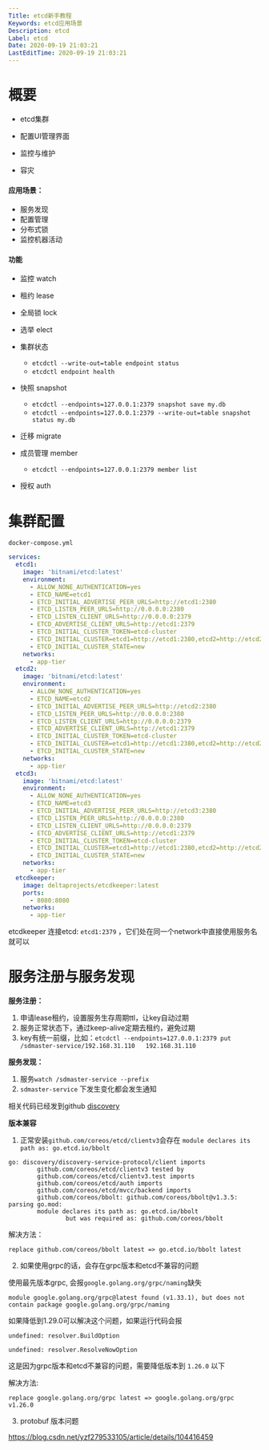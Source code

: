 ```yaml
---
Title: etcd新手教程
Keywords: etcd应用场景
Description: etcd
Label: etcd
Date: 2020-09-19 21:03:21
LastEditTime: 2020-09-19 21:03:21
---
```


# 概要

- etcd集群

- 配置UI管理界面

- 监控与维护

- 容灾

#### 应用场景：

- 服务发现
- 配置管理
- 分布式锁
- 监控机器活动

#### 功能

- 监控 watch
- 租约 lease
- 全局锁 lock
- 选举 elect
- 集群状态 
  - `etcdctl --write-out=table endpoint status`
  - `etcdctl endpoint health`
- 快照 snapshot
  - `etcdctl --endpoints=127.0.0.1:2379 snapshot save my.db`
  - `etcdctl --endpoints=127.0.0.1:2379 --write-out=table snapshot status my.db`
- 迁移 migrate
- 成员管理 member
  - `etcdctl --endpoints=127.0.0.1:2379 member list`

- 授权 auth



# 集群配置

`docker-compose.yml`

```yaml
services:
  etcd1:
    image: 'bitnami/etcd:latest'
    environment:
      - ALLOW_NONE_AUTHENTICATION=yes
      - ETCD_NAME=etcd1
      - ETCD_INITIAL_ADVERTISE_PEER_URLS=http://etcd1:2380
      - ETCD_LISTEN_PEER_URLS=http://0.0.0.0:2380
      - ETCD_LISTEN_CLIENT_URLS=http://0.0.0.0:2379
      - ETCD_ADVERTISE_CLIENT_URLS=http://etcd1:2379
      - ETCD_INITIAL_CLUSTER_TOKEN=etcd-cluster
      - ETCD_INITIAL_CLUSTER=etcd1=http://etcd1:2380,etcd2=http://etcd2:2380,etcd3=http://etcd3:2380
      - ETCD_INITIAL_CLUSTER_STATE=new
    networks:
      - app-tier
  etcd2:
    image: 'bitnami/etcd:latest'
    environment:
      - ALLOW_NONE_AUTHENTICATION=yes
      - ETCD_NAME=etcd2
      - ETCD_INITIAL_ADVERTISE_PEER_URLS=http://etcd2:2380
      - ETCD_LISTEN_PEER_URLS=http://0.0.0.0:2380
      - ETCD_LISTEN_CLIENT_URLS=http://0.0.0.0:2379
      - ETCD_ADVERTISE_CLIENT_URLS=http://etcd1:2379
      - ETCD_INITIAL_CLUSTER_TOKEN=etcd-cluster
      - ETCD_INITIAL_CLUSTER=etcd1=http://etcd1:2380,etcd2=http://etcd2:2380,etcd3=http://etcd3:2380
      - ETCD_INITIAL_CLUSTER_STATE=new
    networks:
      - app-tier
  etcd3:
    image: 'bitnami/etcd:latest'
    environment:
      - ALLOW_NONE_AUTHENTICATION=yes
      - ETCD_NAME=etcd3
      - ETCD_INITIAL_ADVERTISE_PEER_URLS=http://etcd3:2380
      - ETCD_LISTEN_PEER_URLS=http://0.0.0.0:2380
      - ETCD_LISTEN_CLIENT_URLS=http://0.0.0.0:2379
      - ETCD_ADVERTISE_CLIENT_URLS=http://etcd1:2379
      - ETCD_INITIAL_CLUSTER_TOKEN=etcd-cluster
      - ETCD_INITIAL_CLUSTER=etcd1=http://etcd1:2380,etcd2=http://etcd2:2380,etcd3=http://etcd3:2380
      - ETCD_INITIAL_CLUSTER_STATE=new
    networks:
      - app-tier
  etcdkeeper:
    image: deltaprojects/etcdkeeper:latest
    ports:
      - 8080:8080
    networks:
      - app-tier
```

etcdkeeper 连接etcd: `etcd1:2379` ，它们处在同一个network中直接使用服务名就可以

# 服务注册与服务发现

**服务注册：**

1. 申请lease租约，设置服务生存周期ttl，让key自动过期
2. 服务正常状态下，通过keep-alive定期去租约，避免过期
3. key有统一前缀，比如：`etcdctl --endpoints=127.0.0.1:2379 put /sdmaster-service/192.168.31.110   192.168.31.110`

**服务发现：**

1. 服务`watch /sdmaster-service --prefix`
2. `sdmaster-service` 下发生变化都会发生通知

相关代码已经发到github [discovery](https://github.com/douyacun/discovery)

**版本兼容**

1. 正常安装`github.com/coreos/etcd/clientv3`会存在 `module declares its path as: go.etcd.io/bbolt`

```
go: discovery/discovery-service-protocol/client imports
        github.com/coreos/etcd/clientv3 tested by
        github.com/coreos/etcd/clientv3.test imports
        github.com/coreos/etcd/auth imports
        github.com/coreos/etcd/mvcc/backend imports
        github.com/coreos/bbolt: github.com/coreos/bbolt@v1.3.5: parsing go.mod:
        module declares its path as: go.etcd.io/bbolt
                but was required as: github.com/coreos/bbolt
```

解决方法：

`replace github.com/coreos/bbolt latest => go.etcd.io/bbolt latest`

2. 如果使用grpc的话，会存在grpc版本和etcd不兼容的问题

使用最先版本grpc, 会报`google.golang.org/grpc/naming`缺失

`module google.golang.org/grpc@latest found (v1.33.1), but does not contain package google.golang.org/grpc/naming`

如果降低到1.29.0可以解决这个问题，如果运行代码会报

`undefined: resolver.BuildOption` 

`undefined: resolver.ResolveNowOption`

这是因为grpc版本和etcd不兼容的问题，需要降低版本到 `1.26.0` 以下

解决方法:

```
replace google.golang.org/grpc latest => google.golang.org/grpc v1.26.0
```

3. protobuf 版本问题

https://blog.csdn.net/yzf279533105/article/details/104416459